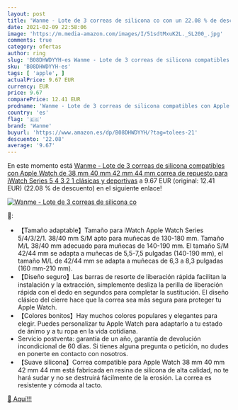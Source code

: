 ```yaml
---
layout: post
title: 'Wanme - Lote de 3 correas de silicona co con un 22.08 % de descuento'
date: 2021-02-09 22:58:06
image: 'https://m.media-amazon.com/images/I/51sdtMxuK2L._SL200_.jpg'
comments: true
category: ofertas
author: ring
slug: 'B08DHWDYYH-es Wanme - Lote de 3 correas de silicona compatibles con...'
sku: 'B08DHWDYYH-es'
tags: [ 'apple', ]
actualPrice: 9.67 EUR
currency: EUR
price: 9.67
comparePrice: 12.41 EUR
prodname: 'Wanme - Lote de 3 correas de silicona compatibles con Apple Watch de 38 mm  40 mm  42 mm  44 mm  correa de repuesto para iWatch Series 5 4 3 2 1  clásicas y deportivas'
country: 'es'
flag: '🇪🇸'
brand: 'Wanme'
buyurl: 'https://www.amazon.es/dp/B08DHWDYYH/?tag=tolees-21'
descuento: '22.08'
average: '9.67'
---
```


En este momento está [Wanme - Lote de 3 correas de silicona compatibles con Apple Watch de 38 mm  40 mm  42 mm  44 mm  correa de repuesto para iWatch Series 5 4 3 2 1  clásicas y deportivas](https://www.amazon.es/dp/B08DHWDYYH/?tag=tolees-21) a 9.67 EUR (original: 12.41 EUR) (22.08 %  de descuento) en el siguiente enlace!

[![Wanme - Lote de 3 correas de silicona co](https://m.media-amazon.com/images/I/51sdtMxuK2L._SL200_.jpg)](https://www.amazon.es/dp/B08DHWDYYH/?tag=tolees-21)

🔎:

- 【Tamaño adaptable】Tamaño para iWatch Apple Watch Series 5/4/3/2/1. 38/40 mm S/M apto para muñecas de 130-180 mm. Tamaño M/L 38/40 mm adecuado para muñecas de 140-190 mm. El tamaño S/M 42/44 mm se adapta a muñecas de 5,5-7,5 pulgadas (140-190 mm), el tamaño M/L de 42/44 mm se adapta a muñecas de 6,3 a 8,3 pulgadas (160 mm-210 mm).
- 【Diseño seguro】Las barras de resorte de liberación rápida facilitan la instalación y la extracción, simplemente desliza la perilla de liberación rápida con el dedo en segundos para completar la sustitución. El diseño clásico del cierre hace que la correa sea más segura para proteger tu Apple Watch.
- 【Colores bonitos】Hay muchos colores populares y elegantes para elegir. Puedes personalizar tu Apple Watch para adaptarlo a tu estado de ánimo y a tu ropa en la vida cotidiana.
- Servicio postventa: garantía de un año, garantía de devolución incondicional de 60 días. Si tienes alguna pregunta o petición, no dudes en ponerte en contacto con nosotros.
- 【Suave silicona】Correa compatible para Apple Watch 38 mm 40 mm 42 mm 44 mm está fabricada en resina de silicona de alta calidad, no te hará sudar y no se destruirá fácilmente de la erosión. La correa es resistente y cómoda al tacto.

[🛒 Aquí!!!](https://www.amazon.es/dp/B08DHWDYYH/?tag=tolees-21)
